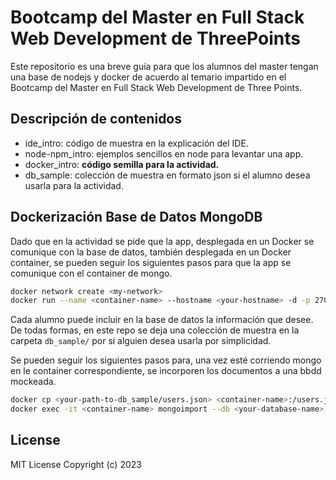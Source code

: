 # Bootcamp del Master en Full Stack Web Development de ThreePoints

Este repositorio es una breve guía para que los alumnos del master tengan una base de nodejs y docker de acuerdo al temario impartido en el Bootcamp del Master en Full Stack Web Development de Three Points.

## Descripción de contenidos


* ide_intro: código de muestra en la explicación del IDE.
* node-npm_intro: ejemplos sencillos en node para levantar una app.
* docker_intro: **código semilla para la actividad.**
* db_sample: colección de muestra en formato json si el alumno desea usarla para la actividad.

## Dockerización Base de Datos MongoDB

Dado que en la actividad se pide que la app, desplegada en un Docker se comunique con la base de datos, también desplegada en un Docker container,
se pueden seguir los siguientes pasos para que la app se comunique con el container de mongo.

```bash
docker network create <my-network>
docker run --name <container-name> --hostname <your-hostname> -d -p 27017:27017 --network <my-network> mongo
```

Cada alumno puede incluir en la base de datos la información que desee. 
De todas formas, en este repo se deja una colección de muestra en la carpeta `db_sample/` por si alguien desea usarla por simplicidad.

Se pueden seguir los siguientes pasos para, una vez esté corriendo mongo en le container correspondiente, se incorporen los documentos a una bbdd mockeada.
```bash 
docker cp <your-path-to-db_sample/users.json> <container-name>:/users.json
docker exec -it <container-name> mongoimport --db <your-database-name> --collection <your-collection-name> --file /users.json --jsonArray
```

## License
MIT License
Copyright (c) 2023
